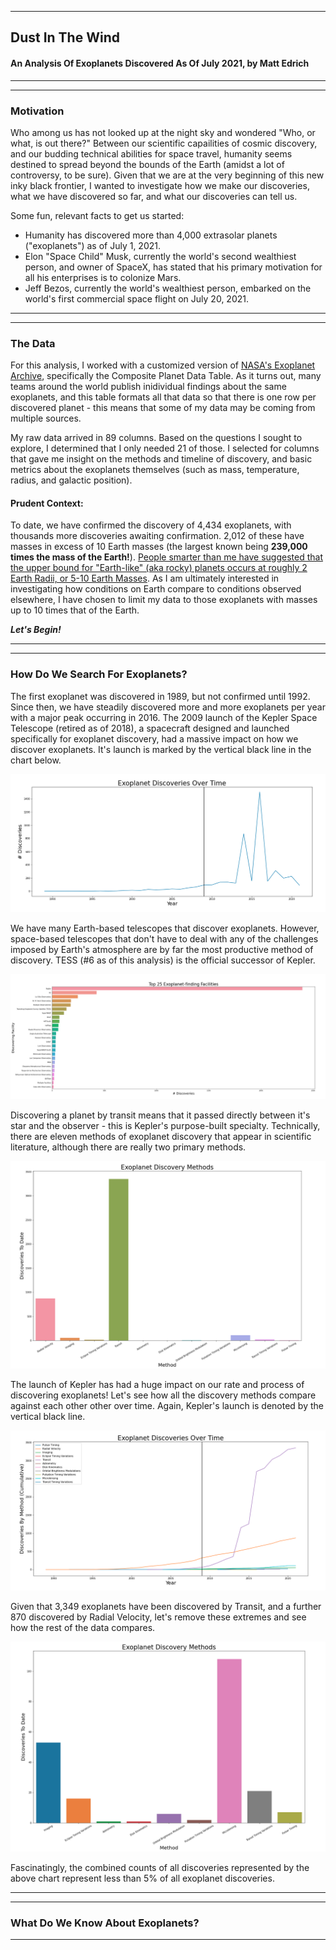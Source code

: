 *** 
## Dust In The Wind
#### An Analysis Of Exoplanets Discovered As Of July 2021, by Matt Edrich 
***

***
### Motivation

Who among us has not looked up at the night sky and wondered "Who, or what, is out there?" Between our scientific capailities of cosmic discovery, and our budding technical abilities for space travel, humanity seems destined to spread beyond the bounds of the Earth (amidst a lot of controversy, to be sure). Given that we are at the very beginning of this new inky black frontier, I wanted to investigate how we make our discoveries, what we have discovered so far, and what our discoveries can tell us.

Some fun, relevant facts to get us started:

* Humanity has discovered more than 4,000 extrasolar planets ("exoplanets") as of July 1, 2021.
* Elon "Space Child" Musk, currently the world's second wealthiest person, and owner of SpaceX, has stated that his primary motivation for all his enterprises is to colonize Mars.
* Jeff Bezos, currently the world's wealthiest person, embarked on the world's first commercial space flight on July 20, 2021.

***

***
### The Data

For this analysis, I worked with a customized version of <a href="https://exoplanetarchive.ipac.caltech.edu/cgi-bin/TblView/nph-tblView?app=ExoTbls&config=PSCompPars" target="_blank">NASA's Exoplanet Archive</a>, specifically the Composite Planet Data Table. As it turns out, many teams around the world publish inidividual findings about the same exoplanets, and this table formats all that data so that there is one row per discovered planet - this means that some of my data may be coming from multiple sources.

My raw data arrived in 89 columns. Based on the questions I sought to explore, I determined that I only needed 21 of those. I selected for columns that gave me insight on the methods and timeline of discovery, and basic metrics about the exoplanets themselves (such as mass, temperature, radius, and galactic position).

#### Prudent Context:

To date, we have confirmed the discovery of 4,434 exoplanets, with thousands more discoveries awaiting confirmation. 2,012 of these have masses in excess of 10 Earth masses (the largest known being **239,000 times the mass of the Earth!**). <a href="https://www.universetoday.com/13757/how-big-do-planets-get/" target="_blank">People smarter than me have suggested that the upper bound for "Earth-like" (aka rocky) planets occurs at roughly 2 Earth Radii, or 5-10 Earth Masses</a>. As I am ultimately interested in investigating how conditions on Earth compare to conditions observed elsewhere, I have chosen to limit my data to those exoplanets with masses up to 10 times that of the Earth.

***Let's Begin!***
***

***
### How Do We Search For Exoplanets?

The first exoplanet was discovered in 1989, but not confirmed until 1992. Since then, we have steadily discovered more and more exoplanets per year with a major peak occurring in 2016. The 2009 launch of the Kepler Space Telescope (retired as of 2018), a spacecraft designed and launched specifically for exoplanet discovery, had a massive impact on how we discover exoplanets. It's launch is marked by the vertical black line in the chart below.

![Timeline of all exoplanet discoveries](images/discoveries_over_time_kepler_wb.png)

We have many Earth-based telescopes that discover exoplanets. However, space-based telescopes that don't have to deal with any of the challenges imposed by Earth's atmosphere are by far the most productive method of discovery. TESS (#6 as of this analysis) is the official successor of Kepler.

![Comparison of prolific facilities](images/prolific_facilities.png)

Discovering a planet by transit means that it passed directly between it's star and the observer - this is Kepler's purpose-built specialty. Technically, there are eleven methods of exoplanet discovery that appear in scientific literature, although there are really two primary methods.

![Count of all exoplanet discovery methods](images/discoveries_wb.png)

The launch of Kepler has had a huge impact on our rate and process of discovering exoplanets! Let's see how all the discovery methods compare against each other other over time. Again, Kepler's launch is denoted by the vertical black line.


![Count of all exoplanet discovery methods](images/discoveries_over_time_by_method_keple_wb.png)


Given that 3,349 exoplanets have been discovered by Transit, and a further 870 discovered by Radial Velocity, let's remove these extremes and see how the rest of the data compares.

![Count of all exoplanet discovery methods without transit or radial velocity](images/discoveries_without_mains_wb.png)

Fascinatingly, the combined counts of all discoveries represented by the above chart represent less than 5% of all exoplanet discoveries. 
***

***
### What Do We Know About Exoplanets?
***


